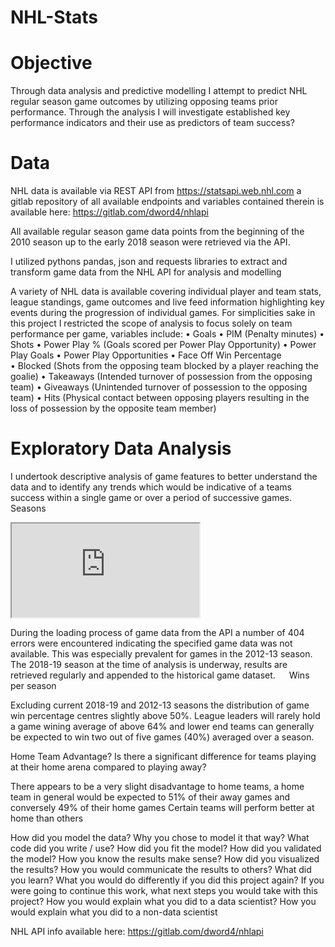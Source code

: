 # NHL-Stats

# Objective
Through data analysis and predictive modelling I attempt to predict NHL regular season game outcomes by utilizing opposing teams prior performance. Through the analysis I will investigate established key performance indicators and their use as predictors of team success?

# Data
NHL data is available via REST API from https://statsapi.web.nhl.com a gitlab repository of all available endpoints and variables contained therein is available here: https://gitlab.com/dword4/nhlapi

All available regular season game data points from the beginning of the 2010 season up to the early 2018 season were retrieved via the API.

I utilized pythons pandas, json and requests libraries to extract and transform game data from the NHL API for analysis and modelling

A variety of NHL data is available covering individual player and team stats, league standings, game outcomes and live feed information highlighting key events during the progression of individual games. For simplicities sake in this project I restricted the scope of analysis to focus solely on team performance per game, variables include:
•	Goals
•	PIM (Penalty minutes) 
•	Shots
•	Power Play % (Goals scored per Power Play Opportunity)
•	Power Play Goals
•	Power Play Opportunities 
•	Face Off Win Percentage   
•	Blocked (Shots from the opposing team blocked by a player reaching the goalie)
•	Takeaways (Intended turnover of possession from the opposing team)
•	Giveaways (Unintended turnover of possession to the opposing team)
•	Hits (Physical contact between opposing players resulting in the loss of possession by the opposite team member)

# Exploratory Data Analysis
I undertook descriptive analysis of game features to better understand the data and to identify any trends which would be indicative of a teams success within a single game or over a period of successive games.
Seasons

<iframe src="https://ciarancarroll.clicdata.com/v/71rHcTZr8rTZ"></iframe>

During the loading process of game data from the API a number of 404 errors were encountered indicating the specified game data was not available. This was especially prevalent for games in the 2012-13 season.
The 2018-19 season at the time of analysis is underway, results are retrieved regularly and appended to the historical game dataset.
 
Wins per season
 
Excluding current 2018-19 and 2012-13 seasons the distribution of game win percentage centres slightly above 50%. League leaders will rarely hold a game wining average of above 64% and lower end teams can generally be expected to win two out of five games (40%) averaged over a season.
 
Home Team Advantage?
Is there a significant difference for teams playing at their home arena compared to playing away?
 
There appears to be a very slight disadvantage to home teams, a home team in general would be expected to 51% of their away games and conversely 49% of their home games
Certain teams will perform better at home than others

How did you model the data?
Why you chose to model it that way?
What code did you write / use?
How did you fit the model?
How did you validated the model?
How you know the results make sense?
How did you visualized the results?
How you would communicate the results to others?
What did you learn?
What you would do differently if you did this project again?
If you were going to continue this work, what next steps you would take with this project?
How you would explain what you did to a data scientist?
How you would explain what you did to a non-data scientist



NHL API info available here: https://gitlab.com/dword4/nhlapi
